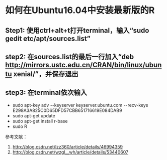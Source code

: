 # 如何在Ubuntu16.04中安装最新版的R

## Step1: 使用ctrl+alt+t打开terminal，输入“sudo gedit etc/apt/sources.list”
## step2: 在sources.list的最后一行加入“deb http://mirrors.ustc.edu.cn/CRAN/bin/linux/ubuntu xenial/”，并保存退出
## step3: 在terminal依次输入
- sudo apt-key adv --keyserver keyserver.ubuntu.com --recv-keys E298A3A825C0D65DFD57CBB651716619E084DAB9
- sudo apt-get update
- sudo apt-get install r-base
- sudo R

参考文献：
1. http://blog.csdn.net/lzz360/article/details/46994359
1. http://blog.csdn.net/wzgl__wh/article/details/53440607
